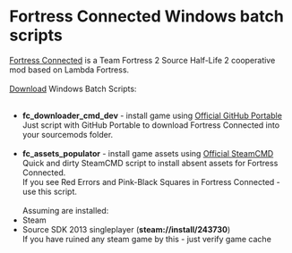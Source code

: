 # Fortress Connected Windows batch scripts
<a href=https://github.com/Lambdagon/fc>Fortress Connected</a> is a Team Fortress 2 Source Half-Life 2 cooperative mod based on Lambda Fortress.<br><br>
<a href=https://github.com/HeIIoween/fc/archive/refs/heads/main.zip>Download</a> Windows Batch Scripts:<br><br>
- <b>fc_downloader_cmd_dev</b> - install game using <a href=https://git-scm.com/downloads/win>Official GitHub Portable</a><br>
Just script with GitHub Portable to download Fortress Connected into your sourcemods folder.<br><br>
- <b>fc_assets_populator</b> - install game assets using <a href=https://steamcdn-a.akamaihd.net/client/installer/steamcmd.zip>Official SteamCMD</a><br>
Quick and dirty SteamCMD script to install absent assets for Fortress Connected.<br>
If you see Red Errors and Pink-Black Squares in Fortress Connected - use this script.<br><br>
Assuming are installed:<br>
- Steam
- Source SDK 2013 singleplayer (<b>steam://install/243730</b>) <br>
If you have ruined any steam game by this - just verify game cache
